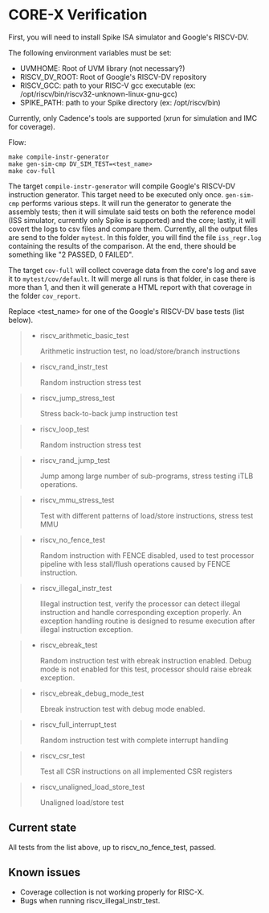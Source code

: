# CORE-X Verification

First, you will need to install Spike ISA simulator and Google's RISCV-DV.

The following environment variables must be set:

- UVMHOME: Root of UVM library (not necessary?)
- RISCV_DV_ROOT: Root of Google's RISCV-DV repository
- RISCV_GCC: path to your RISC-V gcc executable (ex: /opt/riscv/bin/riscv32-unknown-linux-gnu-gcc)
- SPIKE_PATH: path to your Spike directory (ex: /opt/riscv/bin)

Currently, only Cadence's tools are supported (xrun for simulation and IMC for coverage).

Flow:
```Shell
make compile-instr-generator
make gen-sim-cmp DV_SIM_TEST=<test_name>
make cov-full
```

The target `compile-instr-generator` will compile Google's RISCV-DV instruction generator. This target need to be executed only once. `gen-sim-cmp` performs various steps. It will run the generator to generate the assembly tests; then it will simulate said tests on both the reference model (ISS simulator, currently only Spike is supported) and the core; lastly, it will covert the logs to csv files and compare them. Currently, all the output files are send to the folder `mytest`. In this folder, you will find the file `iss_regr.log` containing the results of the comparison. At the end, there should be something like "2 PASSED, 0 FAILED".

The target `cov-full` will collect coverage data from the core's log and save it to `mytest/cov/default`. It will merge all runs is that folder, in case there is more than 1, and then it will generate a HTML report with that coverage in the folder `cov_report`.

Replace <test_name> for one of the Google's RISCV-DV base tests (list below). 

>- riscv_arithmetic_basic_test
>
>   Arithmetic instruction test, no load/store/branch instructions

>- riscv_rand_instr_test
>
>   Random instruction stress test

>- riscv_jump_stress_test
>
>   Stress back-to-back jump instruction test

>- riscv_loop_test
>
>   Random instruction stress test

>- riscv_rand_jump_test
>
>   Jump among large number of sub-programs, stress testing iTLB operations.

>- riscv_mmu_stress_test
>
>   Test with different patterns of load/store instructions, stress test MMU

>- riscv_no_fence_test
>
>   Random instruction with FENCE disabled, used to test processor pipeline with less stall/flush operations caused by FENCE instruction.

>- riscv_illegal_instr_test
>
>   Illegal instruction test, verify the processor can detect illegal instruction and handle corresponding exception properly. An exception handling routine is designed to resume execution after illegal instruction exception.

>- riscv_ebreak_test
>
>   Random instruction test with ebreak instruction enabled. Debug mode is not enabled for this test, processor should raise ebreak exception.

>- riscv_ebreak_debug_mode_test
>
>   Ebreak instruction test with debug mode enabled.

>- riscv_full_interrupt_test
>
>   Random instruction test with complete interrupt handling

>- riscv_csr_test
>
>   Test all CSR instructions on all implemented CSR registers

>- riscv_unaligned_load_store_test
>
>   Unaligned load/store test

## Current state

All tests from the list above, up to riscv_no_fence_test, passed.

## Known issues

- Coverage collection is not working properly for RISC-X.
- Bugs when running riscv_illegal_instr_test.
